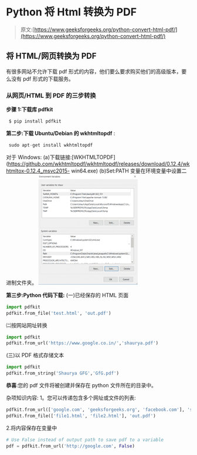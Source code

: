# Python 将 Html 转换为 PDF

> 原文:[https://www.geeksforgeeks.org/python-convert-html-pdf/](https://www.geeksforgeeks.org/python-convert-html-pdf/)

## 将 HTML/网页转换为 PDF

有很多网站不允许下载 pdf 形式的内容，他们要么要求购买他们的高级版本，要么没有 pdf 形式的下载服务。

### 从网页/HTML 到 PDF 的三步转换

**步骤 1:下载库 pdfkit**

```py
 $ pip install pdfkit
```

**第二步:下载 Ubuntu/Debian 的 wkhtmltopdf**
:

```py
 sudo apt-get install wkhtmltopdf
```

对于 Windows:
(a)下载链接:[WKHTMLTOPDF](https://github.com/wkhtmltopdf/wkhtmltopdf/releases/download/0.12.4/wkhtmltox-0.12.4_msvc2015-
win64.exe)
(b)Set:PATH 变量在环境变量中设置二进制文件夹。
![](img/c74b8424b363303bfa90107faf04b1c3.png)

**第三步:Python 代码下载:**
(一)已经保存的 HTML 页面

```py
import pdfkit
pdfkit.from_file('test.html', 'out.pdf')
```

㈡按网站网址转换

```py
import pdfkit
pdfkit.from_url('https://www.google.co.in/','shaurya.pdf')
```

(三)以 PDF 格式存储文本

```py
import pdfkit
pdfkit.from_string('Shaurya GFG','GfG.pdf')
```

**恭喜**:您的 pdf 文件将被创建并保存在 python 文件所在的目录中。

杂项知识内容:
1。您可以传递包含多个网址或文件的列表:

```py
pdfkit.from_url(['google.com', 'geeksforgeeks.org', 'facebook.com'], 'shaurya.pdf')
pdfkit.from_file(['file1.html', 'file2.html'], 'out.pdf')
```

2.将内容保存在变量中

```py
# Use False instead of output path to save pdf to a variable
pdf = pdfkit.from_url('http://google.com', False)
```